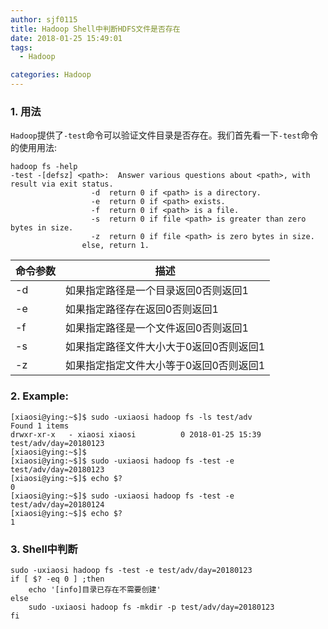 ```yaml
---
author: sjf0115
title: Hadoop Shell中判断HDFS文件是否存在
date: 2018-01-25 15:49:01
tags:
  - Hadoop

categories: Hadoop
---
```


### 1. 用法

`Hadoop`提供了`-test`命令可以验证文件目录是否存在。我们首先看一下`-test`命令的使用用法:
```
hadoop fs -help
-test -[defsz] <path>:  Answer various questions about <path>, with result via exit status.
                  -d  return 0 if <path> is a directory.
                  -e  return 0 if <path> exists.
                  -f  return 0 if <path> is a file.
                  -s  return 0 if file <path> is greater than zero bytes in size.
                  -z  return 0 if file <path> is zero bytes in size.
                else, return 1.
```

命令参数|描述
---|---
-d|如果指定路径是一个目录返回0否则返回1
-e|如果指定路径存在返回0否则返回1
-f|如果指定路径是一个文件返回0否则返回1
-s|如果指定路径文件大小大于0返回0否则返回1
-z|如果指定指定文件大小等于0返回0否则返回1


### 2. Example:

```
[xiaosi@ying:~$]$ sudo -uxiaosi hadoop fs -ls test/adv
Found 1 items
drwxr-xr-x   - xiaosi xiaosi          0 2018-01-25 15:39 test/adv/day=20180123
[xiaosi@ying:~$]$
[xiaosi@ying:~$]$ sudo -uxiaosi hadoop fs -test -e test/adv/day=20180123
[xiaosi@ying:~$]$ echo $?
0
[xiaosi@ying:~$]$ sudo -uxiaosi hadoop fs -test -e test/adv/day=20180124
[xiaosi@ying:~$]$ echo $?
1
```

### 3. Shell中判断

```
sudo -uxiaosi hadoop fs -test -e test/adv/day=20180123
if [ $? -eq 0 ] ;then
    echo '[info]目录已存在不需要创建'
else
    sudo -uxiaosi hadoop fs -mkdir -p test/adv/day=20180123
fi
```
